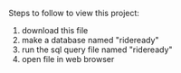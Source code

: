 Steps to follow to view this project:
 1. download this file
 2. make a database named "rideready"
 3. run the sql query file named "rideready"
 4. open file in web browser
